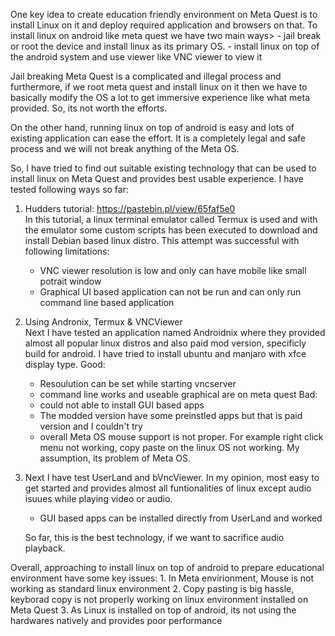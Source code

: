 One key idea to create education friendly environment on Meta Quest is to install Linux on it and deploy required application and browsers on that. 
To install linux on android like meta quest we have two main ways>
    - jail break or root the device and install linux as its primary OS. 
    - install linux on top of the android system and use viewer like VNC viewer to view it

Jail breaking Meta Quest is a complicated and illegal process and furthermore, if we root meta quest and install linux on it then we have to basically modify the OS a lot to get immersive experience like what meta provided. So, its not worth the efforts.

On the other hand, running linux on top of android is easy and lots of existing application can ease the effort. It is a completely legal and safe process and we will not break anything of the Meta OS. 

So, I have tried to find out suitable existing technology that can be used to install linux on Meta Quest and provides best usable experience. I have tested following ways so far:

1. Hudders tutorial: https://pastebin.pl/view/65faf5e0 \
   In this tutorial, a linux terminal emulator called Termux is used and with the emulator some custom scripts has been executed to download and install Debian based linux distro. This attempt was successful with following limitations:
   - VNC viewer resolution is low and only can have mobile like small potrait window
   - Graphical UI based application can not be run and can only run command line based application
2. Using Andronix, Termux & VNCViewer \
   Next I have tested an application named Androidnix where they provided almost all popular linux distros and also paid mod version, specificly build for android. I have tried to install ubuntu and manjaro with xfce display type. 
   Good:
    - Resoulution can be set while starting vncserver
    - command line works and useable graphical are on meta quest
   Bad:
    - could not able to install GUI based apps
    - The modded version have some preinstled apps but that is paid version and I couldn't try
    - overall Meta OS mouse support is not proper. For example right click menu not working, copy paste on the linux OS not working. My assumption, its problem of Meta OS. 
3. Next I have test UserLand and bVncViewer. In my opinion, most easy to get started and provides almost all funtionalities of linux except audio isuues while playing video or audio. 
    - GUI based apps can be installed directly from UserLand and worked

    So far, this is the best technology, if we want to sacrifice audio playback. 

Overall, approaching to install linux on top of android to prepare educational environment have some key issues:
    1. In Meta envirionment, Mouse is not working as standard linux environment
    2. Copy pasting is big hassle, keyborad copy is not properly working on linux environment installed on Meta Quest
    3. As Linux is installed on top of android, its not using the hardwares natively and provides poor performance